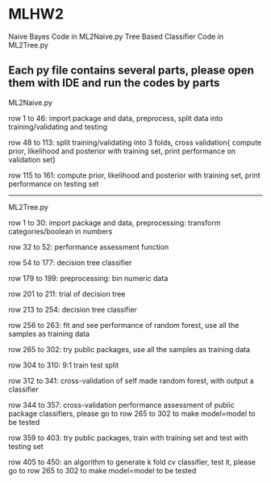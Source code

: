 # MLHW2

Naive Bayes Code in ML2Naive.py
Tree Based Classifier Code in ML2Tree.py

Each py file contains several parts, please open them with IDE and run the codes by parts
------
ML2Naive.py

row 1 to 46:
import package and data, 
preprocess, 
split data into training/validating and testing

row 48 to 113:
split training/validating into 3 folds, 
cross validation{
  compute prior, likelihood and posterior with training set, 
  print performance on validation set}
  
row 115 to 161:
compute prior, likelihood and posterior with training set, 
print performance on testing set

------
ML2Tree.py

row 1 to 30:
import package and data, 
preprocessing: transform categories/boolean in numbers

row 32 to 52:
performance assessment function

row 54 to 177:
decision tree classifier

row 179 to 199:
preprocessing: bin numeric data

row 201 to 211:
trial of decision tree

row 213 to 254:
decision tree classifier

row 256 to 263:
fit and see performance of random forest, use all the samples as training data

row 265 to 302:
try public packages, use all the samples as training data

row 304 to 310:
9:1 train test split

row 312 to 341:
cross-validation of self made random forest, with output a classifier

row 344 to 357:
cross-validation performance assessment of public package classifiers, 
please go to row 265 to 302 to make model=model to be tested

row 359 to 403:
try public packages, train with training set and test with testing set

row 405 to 450:
an algorithm to generate k fold cv classifier, 
test it, 
please go to row 265 to 302 to make model=model to be tested
